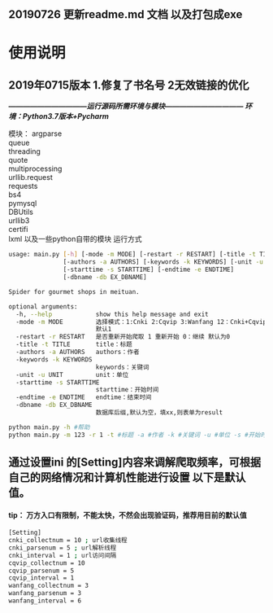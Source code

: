 ## 20190726 更新readme.md 文档 以及打包成exe
# 使用说明
## 2019年0715版本 1.修复了书名号  2无效链接的优化
**_———————————运行源码所需环境与模块———————————
环境：Python3.7版本+Pycharm_**

模块：
	argparse  
	queue  
	threading  
	quote  
	multiprocessing  
	urllib.request  
	requests  
	bs4  
	pymysql  
	DBUtils   
	urllib3   
	certifi  
	lxml
    以及一些python自带的模块
运行方式 
``` bash
usage: main.py [-h] [-mode -m MODE] [-restart -r RESTART] [-title -t TITLE]
               [-authors -a AUTHORS] [-keywords -k KEYWORDS] [-unit -u UNIT]
               [-starttime -s STARTTIME] [-endtime -e ENDTIME]
               [-dbname -db EX_DBNAME]

Spider for gourmet shops in meituan.

optional arguments:
  -h, --help            show this help message and exit
  -mode -m MODE         选择模式：1:Cnki 2:Cqvip 3:Wanfang 12：Cnki+Cqvip 123:All
                        默认1
  -restart -r RESTART   是否重新开始爬取 1 重新开始 0：继续 默认为0
  -title -t TITLE       title：标题
  -authors -a AUTHORS   authors：作者
  -keywords -k KEYWORDS
                        keywords：关键词
  -unit -u UNIT         unit：单位
  -starttime -s STARTTIME
                        starttime：开始时间
  -endtime -e ENDTIME   endtime：结束时间
  -dbname -db EX_DBNAME
                        数据库后缀,默认为空，填xx,则表单为result

python main.py -h #帮助
python main.py -m 123 -r 1 -t #标题 -a #作者 -k #关键词 -u #单位 -s #开始时间 -e #结束时间 
```
## 通过设置ini 的[Setting]内容来调解爬取频率，可根据自己的网络情况和计算机性能进行设置 以下是默认值。
#### **tip： 万方入口有限制，不能太快，不然会出现验证码，推荐用目前的默认值**
```bash
[Setting]
cnki_collectnum = 10 ; url收集线程
cnki_parsenum = 5 ; url解析线程
cnki_interval = 1 ; url访问间隔 
cqvip_collectnum = 10
cqvip_parsenum = 5
cqvip_interval = 1
wanfang_collectnum = 3
wanfang_parsenum = 3
wanfang_interval = 6

```